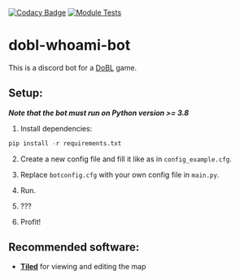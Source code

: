 [![Codacy Badge](https://app.codacy.com/project/badge/Grade/7ebceac87c804bc09383ad963dbf6ed3)](https://www.codacy.com/gh/CreativeeBlackWolf/dobl-whoami-bot/dashboard?utm_source=github.com&amp;utm_medium=referral&amp;utm_content=CreativeeBlackWolf/dobl-whoami-bot&amp;utm_campaign=Badge_Grade)
[![Module Tests](https://github.com/redobl/dobl-whoami-bot/actions/workflows/module-tests.yml/badge.svg)](https://github.com/redobl/dobl-whoami-bot/actions/workflows/module-tests.yml)
# dobl-whoami-bot

This is a discord bot for a [DoBL](https://github.com/head47/dobl) game.

## Setup:

***Note that the bot must run on Python version >= 3.8***

1. Install dependencies:
```python
pip install -r requirements.txt
```

2. Create a new config file and fill it like as in `config_example.cfg`.

3. Replace `botconfig.cfg` with your own config file in `main.py`.

4. Run.

5. ???

6. Profit!


## Recommended software:
- **[Tiled](https://github.com/mapeditor/tiled)** for viewing and editing the map
